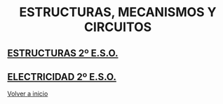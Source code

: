 
<h1 align="center"> ESTRUCTURAS, MECANISMOS Y CIRCUITOS </h1>

 ## [ESTRUCTURAS 2º E.S.O.](/Estructuras/readme.md)

 ## [ELECTRICIDAD 2º E.S.O.](Electricidad/readme.md)

[Volver a inicio](https://github.com/angelmicelti/TecnoVilladiego2)
